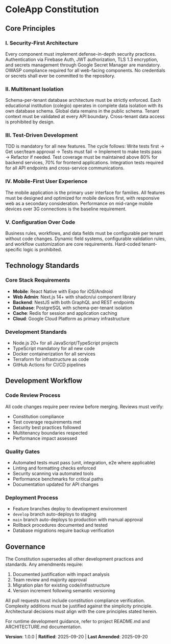<!--
Sync Impact Report
==================
Version change: 1.0.0 (initial version)
Modified principles: N/A (initial creation)
Added sections: All sections (initial creation)
Removed sections: N/A (initial creation)
Templates requiring updates:
  ✅ plan-template.md (pending review)
  ✅ spec-template.md (pending review)
  ✅ tasks-template.md (pending review)
Follow-up TODOs:
  - None
-->

# ColeApp Constitution

## Core Principles

### I. Security-First Architecture
Every component must implement defense-in-depth security practices. Authentication
via Firebase Auth, JWT authorization, TLS 1.3 encryption, and secrets management
through Google Secret Manager are mandatory. OWASP compliance required for all
web-facing components. No credentials or secrets shall ever be committed to the
repository.

### II. Multitenant Isolation
Schema-per-tenant database architecture must be strictly enforced. Each educational
institution (colegio) operates in complete data isolation with its own database
schema. Global data remains in the public schema. Tenant context must be validated
at every API boundary. Cross-tenant data access is prohibited by design.

### III. Test-Driven Development
TDD is mandatory for all new features. The cycle follows: Write tests first →
Get user/team approval → Tests must fail → Implement to make tests pass →
Refactor if needed. Test coverage must be maintained above 80% for backend
services, 70% for frontend applications. Integration tests required for all
API endpoints and cross-service communications.

### IV. Mobile-First User Experience
The mobile application is the primary user interface for families. All features
must be designed and optimized for mobile devices first, with responsive web
as a secondary consideration. Performance on mid-range mobile devices over 3G
connections is the baseline requirement.

### V. Configuration Over Code
Business rules, workflows, and data fields must be configurable per tenant
without code changes. Dynamic field systems, configurable validation rules,
and workflow customization are core requirements. Hard-coded tenant-specific
logic is prohibited.

## Technology Standards

### Core Stack Requirements
- **Mobile**: React Native with Expo for iOS/Android
- **Web Admin**: Next.js 14+ with shadcn/ui component library
- **Backend**: NestJS with both GraphQL and REST endpoints
- **Database**: PostgreSQL with schema-per-tenant isolation
- **Cache**: Redis for session and application caching
- **Cloud**: Google Cloud Platform as primary infrastructure

### Development Standards
- Node.js 20+ for all JavaScript/TypeScript projects
- TypeScript mandatory for all new code
- Docker containerization for all services
- Terraform for infrastructure as code
- GitHub Actions for CI/CD pipelines

## Development Workflow

### Code Review Process
All code changes require peer review before merging. Reviews must verify:
- Constitution compliance
- Test coverage requirements met
- Security best practices followed
- Multitenancy boundaries respected
- Performance impact assessed

### Quality Gates
- Automated tests must pass (unit, integration, e2e where applicable)
- Linting and formatting checks enforced
- Security scanning via automated tools
- Performance benchmarks for critical paths
- Documentation updated for API changes

### Deployment Process
- Feature branches deploy to development environment
- `develop` branch auto-deploys to staging
- `main` branch auto-deploys to production with manual approval
- Rollback procedures documented and tested
- Database migrations require backup verification

## Governance

The Constitution supersedes all other development practices and standards.
Any amendments require:
1. Documented justification with impact analysis
2. Team review and majority approval
3. Migration plan for existing code/infrastructure
4. Version increment following semantic versioning

All pull requests must include constitution compliance verification. Complexity
additions must be justified against the simplicity principle. Architectural
decisions must align with the core principles stated herein.

For runtime development guidance, refer to project README.md and ARCHITECTURE.md
documentation.

**Version**: 1.0.0 | **Ratified**: 2025-09-20 | **Last Amended**: 2025-09-20